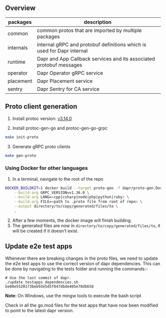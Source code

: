 ## Overview

| packages  | description                                                            |
|-----------|------------------------------------------------------------------------|
| common    | common protos that are imported by multiple packages                   |
| internals | internal gRPC and protobuf definitions which is used for Dapr internal |
| runtime   | Dapr and App Callback services and its associated protobuf messages    |
| operator  | Dapr Operator gRPC service                                             |
| placement | Dapr Placement service                                                 |
| sentry    | Dapr Sentry for CA service                                             |

## Proto client generation

1. Install protoc version: [v3.14.0](https://github.com/protocolbuffers/protobuf/releases/tag/v3.14.0)

2. Install protoc-gen-go and protoc-gen-go-grpc

```bash
make init-proto
```

3. Generate gRPC proto clients


```bash
make gen-proto
```

### Using Docker for other languages

1. In a terminal, navigate to the root of the repo

```bash
DOCKER_BUILDKIT=1 docker build --target proto-gen -f dapr/proto-gen.Dockerfile \
    --build-arg GRPC_VERSION=v1.36.0 \
    --build-arg LANG=<cpp|csharp|node|php|python|ruby> \
    --build-arg FILE=<path to .proto file from root of repo> \
    --output directory/to/copy/generated/files/to \
    .
```

2. After a few moments, the docker image will finish building.
3. The generated files are now in `directory/to/copy/generated/files/to`, it will be created if it doesn't exist.

## Update e2e test apps
Whenever there are breaking changes in the proto files, we need to update the e2e test apps to use the correct version of dapr dependencies. This can be done by navigating to the tests folder and running the commands:-

```
# Use the last commit of dapr.
./update_testapps_dependencies.sh be08e5520173beb93e5d5f047dbde405e78db658
```

**Note**: On Windows, use the mingw tools to execute the bash script

Check in all the go.mod files for the test apps that have now been modified to point to the latest dapr version.
